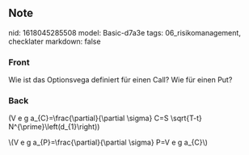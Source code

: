 ## Note
nid: 1618045285508
model: Basic-d7a3e
tags: 06_risikomanagement, checklater
markdown: false

### Front
Wie ist das Optionsvega definiert für einen Call? Wie für einen Put?

### Back
\(V e g a_{C}=\frac{\partial}{\partial \sigma} C=S \sqrt{T-t}
N^{\prime}\left(d_{1}\right)\)
<div>
  \(V e g a_{P}=\frac{\partial}{\partial \sigma} P=V e g a_{C}\)
</div>
